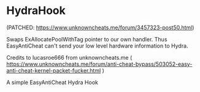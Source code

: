 # HydraHook

(PATCHED: https://www.unknowncheats.me/forum/3457323-post50.html)

Swaps ExAllocatePoolWithTag pointer to our own handler.
Thus EasyAntiCheat can't send your low level hardware information to Hydra.

Credits to lucasroe666 from unknowncheats.me ( https://www.unknowncheats.me/forum/anti-cheat-bypass/503052-easy-anti-cheat-kernel-packet-fucker.html )

A simple EasyAntiCheat Hydra Hook
